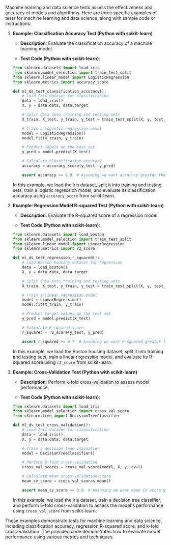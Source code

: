 Machine learning and data science tests assess the effectiveness and accuracy of models and algorithms. Here are three specific examples of tests for machine learning and data science, along with sample code or instructions:

1. **Example: Classification Accuracy Test (Python with scikit-learn)**

   - **Description**: Evaluate the classification accuracy of a machine learning model.

   - **Test Code (Python with scikit-learn)**:

   ```python
   from sklearn.datasets import load_iris
   from sklearn.model_selection import train_test_split
   from sklearn.linear_model import LogisticRegression
   from sklearn.metrics import accuracy_score

   def ml_ds_test_classification_accuracy():
       # Load Iris dataset for classification
       data = load_iris()
       X, y = data.data, data.target

       # Split data into training and testing sets
       X_train, X_test, y_train, y_test = train_test_split(X, y, test_size=0.2, random_state=42)

       # Train a logistic regression model
       model = LogisticRegression()
       model.fit(X_train, y_train)

       # Predict labels on the test set
       y_pred = model.predict(X_test)

       # Calculate classification accuracy
       accuracy = accuracy_score(y_test, y_pred)

       assert accuracy >= 0.9  # Assuming we want accuracy greater than or equal to 90%
   ```

   In this example, we load the Iris dataset, split it into training and testing sets, train a logistic regression model, and evaluate its classification accuracy using `accuracy_score` from scikit-learn.

2. **Example: Regression Model R-squared Test (Python with scikit-learn)**

   - **Description**: Evaluate the R-squared score of a regression model.

   - **Test Code (Python with scikit-learn)**:

   ```python
   from sklearn.datasets import load_boston
   from sklearn.model_selection import train_test_split
   from sklearn.linear_model import LinearRegression
   from sklearn.metrics import r2_score

   def ml_ds_test_regression_r_squared():
       # Load Boston housing dataset for regression
       data = load_boston()
       X, y = data.data, data.target

       # Split data into training and testing sets
       X_train, X_test, y_train, y_test = train_test_split(X, y, test_size=0.2, random_state=42)

       # Train a linear regression model
       model = LinearRegression()
       model.fit(X_train, y_train)

       # Predict target values on the test set
       y_pred = model.predict(X_test)

       # Calculate R-squared score
       r_squared = r2_score(y_test, y_pred)

       assert r_squared >= 0.7  # Assuming we want R-squared greater than or equal to 0.7
   ```

   In this example, we load the Boston housing dataset, split it into training and testing sets, train a linear regression model, and evaluate its R-squared score using `r2_score` from scikit-learn.

3. **Example: Cross-Validation Test (Python with scikit-learn)**

   - **Description**: Perform k-fold cross-validation to assess model performance.

   - **Test Code (Python with scikit-learn)**:

   ```python
   from sklearn.datasets import load_iris
   from sklearn.model_selection import cross_val_score
   from sklearn.tree import DecisionTreeClassifier

   def ml_ds_test_cross_validation():
       # Load Iris dataset for classification
       data = load_iris()
       X, y = data.data, data.target

       # Train a decision tree classifier
       model = DecisionTreeClassifier()

       # Perform 5-fold cross-validation
       cross_val_scores = cross_val_score(model, X, y, cv=5)

       # Calculate mean cross-validation score
       mean_cv_score = cross_val_scores.mean()

       assert mean_cv_score >= 0.9  # Assuming we want mean CV score greater than or equal to 90%
   ```

   In this example, we load the Iris dataset, train a decision tree classifier, and perform 5-fold cross-validation to assess the model's performance using `cross_val_score` from scikit-learn.

These examples demonstrate tests for machine learning and data science, including classification accuracy, regression R-squared score, and k-fold cross-validation. The provided code demonstrates how to evaluate model performance using various metrics and techniques.
